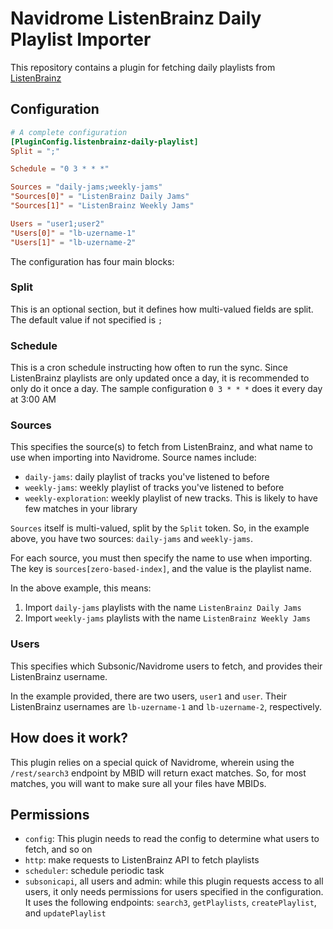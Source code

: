 # Navidrome ListenBrainz Daily Playlist Importer

This repository contains a plugin for fetching daily playlists from [ListenBrainz](https://listenbrainz.org/)

## Configuration

```toml
# A complete configuration
[PluginConfig.listenbrainz-daily-playlist]
Split = ";"

Schedule = "0 3 * * *"

Sources = "daily-jams;weekly-jams"
"Sources[0]" = "ListenBrainz Daily Jams"
"Sources[1]" = "ListenBrainz Weekly Jams"

Users = "user1;user2"
"Users[0]" = "lb-uzername-1"
"Users[1]" = "lb-uzername-2"
```

The configuration has four main blocks:

### Split
This is an optional section, but it defines how multi-valued fields are split.
The default value if not specified is `;`

### Schedule
This is a cron schedule instructing how often to run the sync.
Since ListenBrainz playlists are only updated once a day, it is recommended to only do it once a day.
The sample configuration `0 3 * * *` does it every day at 3:00 AM 

### Sources
This specifies the source(s) to fetch from ListenBrainz, and what name to use when importing into Navidrome.
Source names include:

- `daily-jams`: daily playlist of tracks you've listened to before
- `weekly-jams`: weekly playlist of tracks you've listened to before
- `weekly-exploration`: weekly playlist of new tracks. This is likely to have few matches in your library

`Sources` itself is multi-valued, split by the `Split` token.
So, in the example above, you have two sources: `daily-jams` and `weekly-jams`.

For each source, you must then specify the name to use when importing.
The key is `sources[zero-based-index]`, and the value is the playlist name.

In the above example, this means:
1. Import `daily-jams` playlists with the name `ListenBrainz Daily Jams`
2. Import `weekly-jams` playlists with the name `ListenBrainz Weekly Jams`

### Users
This specifies which Subsonic/Navidrome users to fetch, and provides their ListenBrainz username.

In the example provided, there are two users, `user1` and `user`. 
Their ListenBrainz usernames are `lb-uzername-1` and `lb-uzername-2`, respectively.

## How does it work?
This plugin relies on a special quick of Navidrome, wherein using the `/rest/search3` endpoint by MBID will return exact matches.
So, for most matches, you will want to make sure all your files have MBIDs.

## Permissions
- `config`: This plugin needs to read the config to determine what users to fetch, and so on
- `http`: make requests to ListenBrainz API to fetch playlists
- `scheduler`: schedule periodic task
- `subsonicapi`, all users and admin: while this plugin requests access to all users, it only needs permissions for users specified in the configuration. It uses the following endpoints: `search3`, `getPlaylists`, `createPlaylist`, and `updatePlaylist`